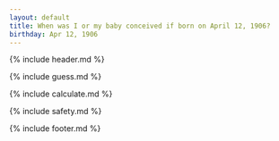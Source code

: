 ```yaml
---
layout: default
title: When was I or my baby conceived if born on April 12, 1906?
birthday: Apr 12, 1906
---
```


{% include header.md %}

{% include guess.md %}

{% include calculate.md %}

{% include safety.md %}

{% include footer.md %}



